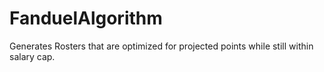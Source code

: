 # FanduelAlgorithm
Generates Rosters that are optimized for projected points while still within salary cap.
